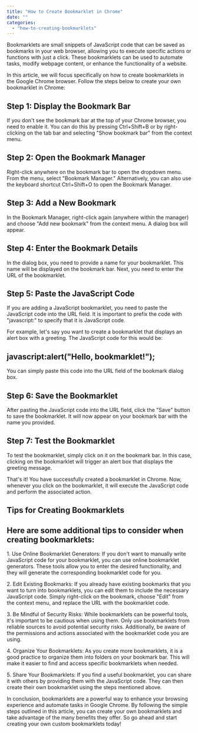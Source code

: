 ```yaml
---
title: "How to Create Bookmarklet in Chrome"
date: ""
categories: 
  - "how-to-creating-bookmarklets"
---
```


Bookmarklets are small snippets of JavaScript code that can be saved as bookmarks in your web browser, allowing you to execute specific actions or functions with just a click. These bookmarklets can be used to automate tasks, modify webpage content, or enhance the functionality of a website.

In this article, we will focus specifically on how to create bookmarklets in the Google Chrome browser. Follow the steps below to create your own bookmarklet in Chrome:

## Step 1: Display the Bookmark Bar

If you don't see the bookmark bar at the top of your Chrome browser, you need to enable it. You can do this by pressing Ctrl+Shift+B or by right-clicking on the tab bar and selecting "Show bookmark bar" from the context menu.

## Step 2: Open the Bookmark Manager

Right-click anywhere on the bookmark bar to open the dropdown menu. From the menu, select "Bookmark Manager." Alternatively, you can also use the keyboard shortcut Ctrl+Shift+O to open the Bookmark Manager.

## Step 3: Add a New Bookmark

In the Bookmark Manager, right-click again (anywhere within the manager) and choose "Add new bookmark" from the context menu. A dialog box will appear.

## Step 4: Enter the Bookmark Details

In the dialog box, you need to provide a name for your bookmarklet. This name will be displayed on the bookmark bar. Next, you need to enter the URL of the bookmarklet.

## Step 5: Paste the JavaScript Code

If you are adding a JavaScript bookmarklet, you need to paste the JavaScript code into the URL field. It is important to prefix the code with "javascript:" to specify that it is JavaScript code.

For example, let's say you want to create a bookmarklet that displays an alert box with a greeting. The JavaScript code for this would be:

## javascript:alert("Hello, bookmarklet!");

You can simply paste this code into the URL field of the bookmark dialog box.

## Step 6: Save the Bookmarklet

After pasting the JavaScript code into the URL field, click the "Save" button to save the bookmarklet. It will now appear on your bookmark bar with the name you provided.

## Step 7: Test the Bookmarklet

To test the bookmarklet, simply click on it on the bookmark bar. In this case, clicking on the bookmarklet will trigger an alert box that displays the greeting message.

That's it! You have successfully created a bookmarklet in Chrome. Now, whenever you click on the bookmarklet, it will execute the JavaScript code and perform the associated action.

## Tips for Creating Bookmarklets

## Here are some additional tips to consider when creating bookmarklets:

1\. Use Online Bookmarklet Generators: If you don't want to manually write JavaScript code for your bookmarklet, you can use online bookmarklet generators. These tools allow you to enter the desired functionality, and they will generate the corresponding bookmarklet code for you.

2\. Edit Existing Bookmarks: If you already have existing bookmarks that you want to turn into bookmarklets, you can edit them to include the necessary JavaScript code. Simply right-click on the bookmark, choose "Edit" from the context menu, and replace the URL with the bookmarklet code.

3\. Be Mindful of Security Risks: While bookmarklets can be powerful tools, it's important to be cautious when using them. Only use bookmarklets from reliable sources to avoid potential security risks. Additionally, be aware of the permissions and actions associated with the bookmarklet code you are using.

4\. Organize Your Bookmarklets: As you create more bookmarklets, it is a good practice to organize them into folders on your bookmark bar. This will make it easier to find and access specific bookmarklets when needed.

5\. Share Your Bookmarklets: If you find a useful bookmarklet, you can share it with others by providing them with the JavaScript code. They can then create their own bookmarklet using the steps mentioned above.

In conclusion, bookmarklets are a powerful way to enhance your browsing experience and automate tasks in Google Chrome. By following the simple steps outlined in this article, you can create your own bookmarklets and take advantage of the many benefits they offer. So go ahead and start creating your own custom bookmarklets today!
